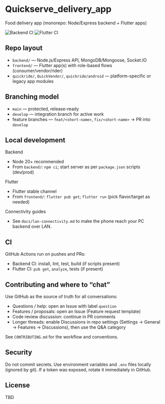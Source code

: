 # Quickserve_delivery_app

Food delivery app (monorepo: Node/Express backend + Flutter apps)

![Backend CI](https://github.com/jareschoice/Quickserve_delivery_app/actions/workflows/backend-ci.yml/badge.svg)
![Flutter CI](https://github.com/jareschoice/Quickserve_delivery_app/actions/workflows/flutter-ci.yml/badge.svg)

## Repo layout

- `backend/` — Node.js/Express API, MongoDB/Mongoose, Socket.IO
- `frontend/` — Flutter app(s) with role-based flows (consumer/vendor/rider)
- `quickride/`, `QuickVendor/`, `quickride/android` — platform-specific or legacy app modules

## Branching model

- `main` — protected, release-ready
- `develop` — integration branch for active work
- feature branches — `feat/<short-name>`, `fix/<short-name>` → PR into `develop`

## Local development

Backend
- Node 20+ recommended
- From `backend/`: `npm ci`; start server as per `package.json` scripts (dev/prod)

Flutter
- Flutter stable channel
- From `frontend/`: `flutter pub get`; `flutter run` (pick flavor/target as needed)

Connectivity guides
- See `docs/lan-connectivity.md` to make the phone reach your PC backend over LAN.

## CI

GitHub Actions run on pushes and PRs:
- Backend CI: install, lint, test, build (if scripts present)
- Flutter CI: `pub get`, `analyze`, tests (if present)

## Contributing and where to “chat”

Use GitHub as the source of truth for all conversations:
- Questions / help: open an Issue with label `question`
- Features / proposals: open an Issue (Feature request template)
- Code review discussion: continue in PR comments
- Longer threads: enable Discussions in repo settings (Settings → General → Features → Discussions), then use the Q&A category

See `CONTRIBUTING.md` for the workflow and conventions.

## Security

Do not commit secrets. Use environment variables and `.env` files locally (ignored by git). If a token was exposed, rotate it immediately in GitHub.

## License

TBD
